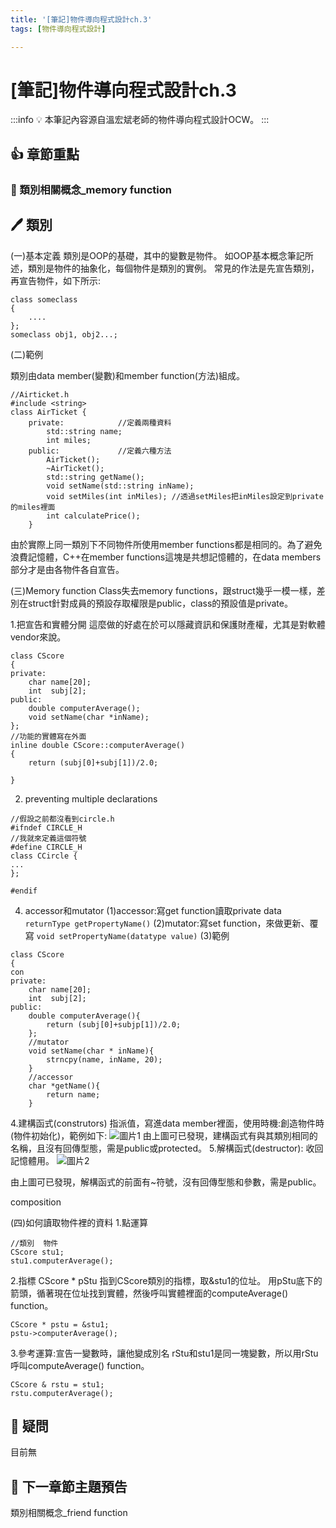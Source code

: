 ```yaml
---
title: '[筆記]物件導向程式設計ch.3'
tags: [物件導向程式設計]

---
```


# [筆記]物件導向程式設計ch.3
:::info 
:bulb: 本筆記內容源自溫宏斌老師的物件導向程式設計OCW。
:::

## :+1: 章節重點

### :small_blue_diamond: 類別相關概念_memory function


## 🖊️ 類別

(一)基本定義
類別是OOP的基礎，其中的變數是物件。
如OOP基本概念筆記所述，類別是物件的抽象化，每個物件是類別的實例。
常見的作法是先宣告類別，再宣告物件，如下所示:

```
class someclass
{
    ....
};
someclass obj1, obj2...;
```
(二)範例

類別由data member(變數)和member function(方法)組成。
```
//Airticket.h
#include <string>
class AirTicket {
    private:            //定義兩種資料
        std::string name;
        int miles;
    public:             //定義六種方法
        AirTicket();    
        ~AirTicket();   
        std::string getName();
        void setName(std::string inName);
        void setMiles(int inMiles); //透過setMiles把inMiles設定到private的miles裡面
        int calculatePrice();
    }
```
由於實際上同一類別下不同物件所使用member functions都是相同的。為了避免浪費記憶體，C++在member functions這塊是共想記憶體的，在data members部分才是由各物件各自宣告。



(三)Memory function
Class失去memory functions，跟struct幾乎一模一樣，差別在struct針對成員的預設存取權限是public，class的預設值是private。

1.把宣告和實體分開
這麼做的好處在於可以隱藏資訊和保護財產權，尤其是對軟體vendor來說。
```
class CScore
{
private:
    char name[20];
    int  subj[2];
public:
    double computerAverage();
    void setName(char *inName);
};
//功能的實體寫在外面
inline double CScore::computerAverage()
{
    return (subj[0]+subj[1])/2.0;

}
```

2. preventing multiple declarations
```
//假設之前都沒看到circle.h
#ifndef CIRCLE_H
//我就來定義這個符號
#define CIRCLE_H
class CCircle {
...
};

#endif
```


4. accessor和mutator
(1)accessor:寫get function讀取private data
`returnType getPropertyName()`
(2)mutator:寫set function，來做更新、覆寫
`void setPropertyName(datatype value)`
(3)範例
```
class CScore
{
con
private:
    char name[20];
    int  subj[2];
public:
    double computerAverage(){
        return (subj[0]+subjp[1])/2.0;
    };
    //mutator
    void setName(char * inName){
        strncpy(name, inName, 20);
    }
    //accessor
    char *getName(){
        return name;
    }

```

4.建構函式(construtors)
指派值，寫進data member裡面，使用時機:創造物件時(物件初始化)，範例如下:
![圖片1](https://hackmd.io/_uploads/rkDAgFZJyl.png)
由上圖可已發現，建構函式有與其類別相同的名稱，且沒有回傳型態，需是public或protected。
5.解構函式(destructor):
收回記憶體用。
![圖片2](https://hackmd.io/_uploads/HJqgzF-1kx.png)

由上圖可已發現，解構函式的前面有~符號，沒有回傳型態和參數，需是public。

composition



(四)如何讀取物件裡的資料
1.點運算
```
//類別  物件
CScore stu1;
stu1.computerAverage();
```

2.指標
CScore * pStu 指到CScore類別的指標，取&stu1的位址。
用pStu底下的箭頭，循著現在位址找到實體，然後呼叫實體裡面的computeAverage() function。
```
CScore * pstu = &stu1;
pstu->computerAverage();
```

3.參考運算:宣告一變數時，讓他變成別名
rStu和stu1是同一塊變數，所以用rStu呼叫computeAverage() function。
```
CScore & rstu = stu1;
rstu.computerAverage();
```



## 🤔 疑問
目前無


## 📖 下一章節主題預告
類別相關概念_friend function

